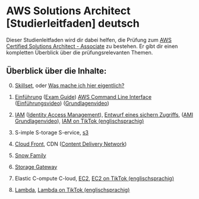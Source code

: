 # AWS Solutions Architect [Studierleitfaden] deutsch
Dieser Studienleitfaden wird dir dabei helfen, die Prüfung zum [AWS Certified Solutions Architect - Associate](https://aws.amazon.com/de/certification/) zu bestehen. Er gibt dir einen kompletten Überblick über die prüfungsrelevanten Themen.

## Überblick über die Inhalte:

0. [Skillset](docs/practice/what2do.md), oder [Was mache ich hier eigentlich?](https://www.youtube.com/watch?v=-ARJW7OFOJw)

1. [Einführung](https://de.wikipedia.org/wiki/Amazon_Web_Services) ([Exam Guide](docs/pdfs/Exam-Guide.pdf)) [AWS Command Line Interface](https://docs.aws.amazon.com/cli/latest/userguide/getting-started-install.html) ([Einführungsvideo](https://www.youtube.com/watch?v=up4ad0fDfQQ)) ([Grundlagenvideo](https://www.youtube.com/watch?v=dytvGWM86U8))

2. [IAM](docs/services/IAM.md) ([Identity Access Management](docs/practice/commandLine/access_management.md)), [Entwurf eines sichern Zugriffs](docs/practice/drafts/IAM_usecase.md), ([AMI Grundlagenvideo](https://www.youtube.com/watch?v=dGxU0H7qStA)), [IAM on TikTok (englischsprachig)](https://www.tiktok.com/@amazonwebservices/video/7285471897293278507?q=AWS%20ABC%27s&t=1703635841173)

3. S-imple S-torage S-ervice, 
   [s3](docs/services/s3.md)

4. [Cloud Front](docs/services/CloudFront.md), CDN ([Content Delivery Network](https://de.wikipedia.org/wiki/Content_Delivery_Network))

5. [Snow Family](docs/services/SnowFamily.md)

6. [Storage Gateway](docs/services/StorageGateway.md)

7. Elastic C-ompute C-loud, [EC2](docs/services/EC2.md), [EC2 on TikTok (englischsprachig)](https://www.tiktok.com/@amazonwebservices/video/7275064270499499310?q=AWS%20ABC%27s&t=1703635841173)

30. [Lambda](docs/services/Lambda.md), [Lambda on TikTok (englischsprachig)](https://www.tiktok.com/@morganwilliscloud/video/7298753496118086942?q=AWS%20ABC%27s&t=1703635841173)
